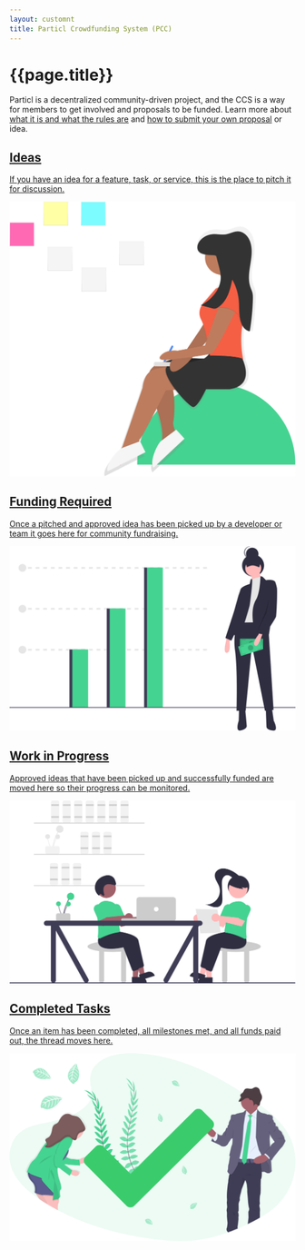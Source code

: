 ```yaml
---
layout: customnt
title: Particl Crowdfunding System (PCC)
---
```

<div class="ffs-main">
  <div class="container description">
    <h1>{{page.title}}</h1>
    <p>
      Particl is a decentralized community-driven project, and the CCS is a way for members to get involved and proposals to be funded. Learn more about <a href="{{site.baseurl}}/what-is-zcs/">what it is and what the rules are</a> and <a href="{{site.baseurl}}/how-to-zcs/">how to submit your own proposal</a> or idea.
    </p>
  </div>
  <section class="container">
    <div class="row">
      <div class="half col-sm-6 col-xs-12">
        <a href="{{site.baseurl}}/ideas/" class="ffs-cat row">
          <div class="col-sm-8 col-xs-8">
            <h2>Ideas</h2>
            <p>If you have an idea for a feature, task, or service, this is the place to pitch it for discussion.</p>
          </div>
          <div class="col-sm-4 col-xs-4">
            <img src="/img/steps/idea.svg" class="icon"/>
          </div>
        </a>
      </div>
      <div class="half col-sm-6 col-xs-12">
        <a href="{{site.baseurl}}/funding-required/" class="row ffs-cat">
          <div class="col-sm-8 col-xs-8">
            <h2>Funding Required</h2>
            <p>Once a pitched and approved idea has been picked up by a developer or team it goes here for community fundraising.</p>
          </div>
          <div class="col-sm-4 col-xs-4">
            <img src="/img/steps/funding.svg" class="icon"/>
          </div>
        </a>
      </div>
      <div class="half col-sm-6 col-xs-12">
        <a href="{{site.baseurl}}/work-in-progress/" class="row ffs-cat">
          <div class="col-sm-8 col-xs-8">
            <h2>Work in Progress</h2>
            <p>Approved ideas that have been picked up and successfully funded are moved here so their progress can be monitored.</p>
          </div>
          <div class="col-sm-4 col-xs-4">
            <img src="/img/steps/wip.svg" class="icon"/>
          </div>
        </a>
      </div>
      <div class="half col-sm-6 col-xs-12">
        <a href="{{site.baseurl}}/completed-proposals/" class="ffs-cat row">
          <div class="col-sm-8 col-xs-8">
            <h2>Completed Tasks</h2>
            <p>Once an item has been completed, all milestones met, and all funds paid out, the thread moves here.</p>
          </div>
          <div class="col-sm-4 col-xs-4">
            <img src="/img/steps/completed.svg" class="icon"/>
          </div>
        </a>
      </div>
    </div>
  </section>
</div>
